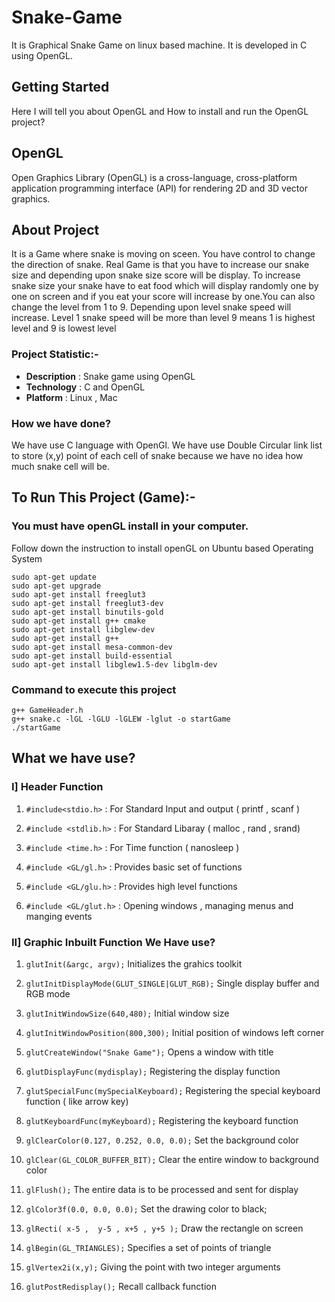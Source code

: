 # Snake-Game
It is Graphical Snake Game on linux based machine. It is developed in C using OpenGL.
    
## Getting Started
Here I will tell you about OpenGL and How to install and run the OpenGL project?

## OpenGL 
Open Graphics Library (OpenGL) is a cross-language, cross-platform application programming interface (API) for rendering 2D and 3D vector graphics. 


## About Project
It is a Game where snake is moving on sceen. You have control to change the direction of snake. Real Game is that you have to increase our snake size and depending upon snake size score will be display. To increase snake size your snake have to eat food which will display randomly one by one on screen and if you eat your score will increase by one.You can also change the level from 1 to 9. Depending upon level snake speed will increase. Level 1 snake speed will be more than level 9 means 1 is highest level and 9 is lowest level

### Project Statistic:-
- **Description** : Snake game using OpenGL
- **Technology**  : C and OpenGL
- **Platform**    : Linux , Mac

### How we have done?
  We have use C language with OpenGl. We have use Double Circular link list to store (x,y) point of each cell of snake because we have no idea how much snake cell will be.

## To Run This Project (Game):-
	
### You must have openGL install in your computer. 
Follow down the instruction to install openGL on Ubuntu based Operating System

	sudo apt-get update
	sudo apt-get upgrade
	sudo apt-get install freeglut3
 	sudo apt-get install freeglut3-dev
	sudo apt-get install binutils-gold
 	sudo apt-get install g++ cmake
	sudo apt-get install libglew-dev
 	sudo apt-get install g++
 	sudo apt-get install mesa-common-dev
 	sudo apt-get install build-essential
 	sudo apt-get install libglew1.5-dev libglm-dev

### Command to execute this project 	 	
	
	g++ GameHeader.h
	g++ snake.c -lGL -lGLU -lGLEW -lglut -o startGame
	./startGame



## What we have use?

### I] Header Function
	
1. `#include<stdio.h>`		: For Standard Input and output	( printf , scanf )

2. `#include <stdlib.h>`	: For Standard Libaray	( malloc  , rand , srand)

3. `#include <time.h>`		: For Time function	( nanosleep )

4. `#include <GL/gl.h>`		: Provides basic set of functions
	
5. `#include <GL/glu.h>`	: Provides high level functions

6. `#include <GL/glut.h>`	: Opening windows , managing menus and manging events

### II] Graphic Inbuilt Function We Have use?

1. `glutInit(&argc, argv);`  Initializes the grahics toolkit

2. `glutInitDisplayMode(GLUT_SINGLE|GLUT_RGB);` Single display buffer and RGB mode

3. `glutInitWindowSize(640,480);` Initial window size

4. `glutInitWindowPosition(800,300);` Initial position of windows left corner

5. `glutCreateWindow("Snake Game");` Opens a window with title

6. `glutDisplayFunc(mydisplay);` Registering the display function

7. `glutSpecialFunc(mySpecialKeyboard);` Registering the special keyboard  function ( like arrow key)

8. `glutKeyboardFunc(myKeyboard);` Registering the keyboard function

9. `glClearColor(0.127, 0.252, 0.0, 0.0);` Set the background color

10. `glClear(GL_COLOR_BUFFER_BIT);` Clear the entire window to background color

11. `glFlush();` The entire data is to be processed and sent for display

12. `glColor3f(0.0, 0.0, 0.0);` Set the drawing color to black;

13. `glRecti( x-5 ,  y-5 , x+5 , y+5 );`  Draw the rectangle on screen 

14. `glBegin(GL_TRIANGLES);` Specifies a set of points of triangle

15. `glVertex2i(x,y);` Giving the point with two integer arguments

16. `glutPostRedisplay();` Recall callback function
